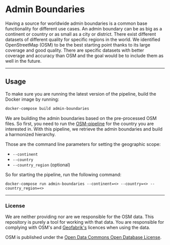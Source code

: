 # Admin Boundaries

Having a source for worldwide admin boundaries is a common base functionality for different use cases. An admin
boundary can be as big as a continent or country or as small as a city or district. There exist different datasets of
different quality for specific regions in the world. We identified OpenStreetMap (OSM) to be the best starting point
thanks to its large coverage and good quality. There are specific datasets with better coverage and accuracy than OSM
and the goal would be to include them as well in the future.

---

## Usage

To make sure you are running the latest version of the pipeline, build the Docker image by running:

```zsh
docker-compose build admin-boundaries
```

We are building the admin boundaries based on the pre-processed OSM files. So first, you need to run the 
[OSM-pipeline](https://github.com/kuwala-io/kuwala/tree/master/kuwala/pipelines/osm-poi) for the country you are 
interested in. With this pipeline, we retrieve the admin boundaries and build a harmonized hierarchy.

Those are the command line parameters for setting the geographic scope:

- `--continent`
- `--country`
- `--country_region` (optional)

So for starting the pipeline, run the following command:

```shell
docker-compose run admin-boundaries --continent=<> --country=<> --country_region=<>
```

---
### License

We are neither providing nor are we responsible for the OSM data. This repository is purely a tool for working with 
that data. You are responsible for complying with OSM's and [Geofabrik's](http://www.geofabrik.de) licences when using 
the data.

OSM is published under the [Open Data Commons Open Database License](https://www.openstreetmap.org/copyright).